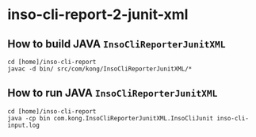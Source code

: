 # inso-cli-report-2-junit-xml

## How to build JAVA `InsoCliReporterJunitXML`
```shell
cd [home]/inso-cli-report
javac -d bin/ src/com/kong/InsoCliReporterJunitXML/*
```

## How to run JAVA `InsoCliReporterJunitXML`
```shell
cd [home]/inso-cli-report
java -cp bin com.kong.InsoCliReporterJunitXML.InsoCliJunit inso-cli-input.log
```